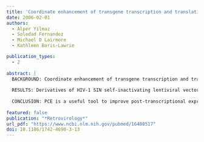 ```yaml
---
title: 'Coordinate enhancement of transgene transcription and translation in a lentiviral vector'
date: 2006-02-01
authors:
  - Alper Yilmaz
  - Soledad Fernandez
  - Michael D Lairmore
  - Kathleen Boris-Lawrie

publication_types:
  - 2
 
abstract: |
  BACKGROUND: Coordinate enhancement of transgene transcription and translation would be a potent approach to significantly improve protein output in a broad array of viral vectors and nonviral expression systems. Many vector transgenes are complementary DNA (cDNA). The lack of splicing can significantly reduce the efficiency of their translation. Some retroviruses contain a 5' terminal post-transcriptional control element (PCE) that facilitates translation of unspliced mRNA. Here we evaluated the potential for spleen necrosis virus PCE to stimulate protein production from HIV-1 based lentiviral vector by: 1) improving translation of the internal transgene transcript; and 2) functionally synergizing with a transcriptional enhancer to achieve coordinate increases in RNA synthesis and translation. 
  
  RESULTS: Derivatives of HIV-1 SIN self-inactivating lentiviral vector were created that contain PCE and cytomegalovirus immediate early enhancer (CMV IE). Results from transfected cells and four different transduced cell types indicate that: 1) PCE enhanced transgene protein synthesis; 2) transcription from the internal promoter is enhanced by CMV IE; 3) PCE and CMV IE functioned synergistically to significantly increase transgene protein yield; 4) the magnitude of translation enhancement by PCE was similar in transfected and transduced cells; 5) differences were observed in steady state level of PCE vector RNA in transfected and transduced cells; 6) the lower steady state was not attributable to reduced RNA stability, but to lower cytoplasmic accumulation in transduced cells. 
  
  CONCLUSION: PCE is a useful tool to improve post-transcriptional expression of lentiviral vector transgene. Coordinate enhancement of transcription and translation is conferred by the combination of PCE with CMV IE transcriptional enhancer and increased protein yield up to 11 to 17-fold in transfected cells. The incorporation of the vector provirus into chromatin correlated with reduced cytoplasmic accumulation of PCE transgene RNA. We speculate that epigenetic modulation of promoter activity altered cotranscriptional recruitment of RNA processing factors and reduced the availability of fully processed transcript or the efficiency of export from the nucleus. Our results provide an example of the dynamic interplay between the transcription and post-transcription steps of gene expression and document that introduction of heterologous gene expression signals can yield disparate effects in transfected versus transduced cells.
  
featured: false
publication: "*Retrovirology*"
url_pdf: "https://www.ncbi.nlm.nih.gov/pubmed/16480517"
doi: 10.1186/1742-4690-3-13
---
```


